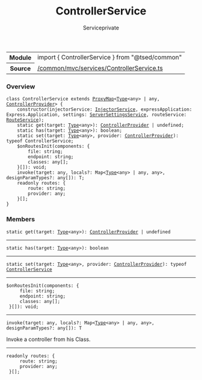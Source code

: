 
<header class="symbol-info-header"><h1 id="controllerservice">ControllerService</h1><label class="symbol-info-type-label service">Service</label><label class="api-type-label private" title="private">private</label></header>
<!-- summary -->
<section class="symbol-info"><table class="is-full-width"><tbody><tr><th>Module</th><td><div class="lang-typescript"><span class="token keyword">import</span> { ControllerService }&nbsp;<span class="token keyword">from</span>&nbsp;<span class="token string">"@tsed/common"</span></div></td></tr><tr><th>Source</th><td><a href="https://github.com/Romakita/ts-express-decorators/blob/v4.26.0/src//common/mvc/services/ControllerService.ts#L0-L0">/common/mvc/services/ControllerService.ts</a></td></tr></tbody></table></section>
<!-- overview -->


### Overview


<pre><code class="typescript-lang "><span class="token keyword">class</span> ControllerService <span class="token keyword">extends</span> <a href="#api/core/proxymap"><span class="token">ProxyMap</span></a><<a href="#api/core/type"><span class="token">Type</span></a><<span class="token keyword">any</span>> | <span class="token keyword">any</span><span class="token punctuation">,</span> <a href="#api/common/mvc/controllerprovider"><span class="token">ControllerProvider</span></a>> <span class="token punctuation">{</span>
    <span class="token keyword">constructor</span><span class="token punctuation">(</span>injectorService<span class="token punctuation">:</span> <a href="#api/common/di/injectorservice"><span class="token">InjectorService</span></a><span class="token punctuation">,</span> expressApplication<span class="token punctuation">:</span> Express.Application<span class="token punctuation">,</span> settings<span class="token punctuation">:</span> <a href="#api/common/config/serversettingsservice"><span class="token">ServerSettingsService</span></a><span class="token punctuation">,</span> routeService<span class="token punctuation">:</span> <a href="#api/common/mvc/routeservice"><span class="token">RouteService</span></a><span class="token punctuation">)</span><span class="token punctuation">;</span>
    <span class="token keyword">static</span> <span class="token function">get</span><span class="token punctuation">(</span>target<span class="token punctuation">:</span> <a href="#api/core/type"><span class="token">Type</span></a><<span class="token keyword">any</span>><span class="token punctuation">)</span><span class="token punctuation">:</span> <a href="#api/common/mvc/controllerprovider"><span class="token">ControllerProvider</span></a> | undefined<span class="token punctuation">;</span>
    <span class="token keyword">static</span> <span class="token function">has</span><span class="token punctuation">(</span>target<span class="token punctuation">:</span> <a href="#api/core/type"><span class="token">Type</span></a><<span class="token keyword">any</span>><span class="token punctuation">)</span><span class="token punctuation">:</span> <span class="token keyword">boolean</span><span class="token punctuation">;</span>
    <span class="token keyword">static</span> <span class="token function">set</span><span class="token punctuation">(</span>target<span class="token punctuation">:</span> <a href="#api/core/type"><span class="token">Type</span></a><<span class="token keyword">any</span>><span class="token punctuation">,</span> provider<span class="token punctuation">:</span> <a href="#api/common/mvc/controllerprovider"><span class="token">ControllerProvider</span></a><span class="token punctuation">)</span><span class="token punctuation">:</span> typeof ControllerService<span class="token punctuation">;</span>
    $<span class="token function">onRoutesInit</span><span class="token punctuation">(</span>components<span class="token punctuation">:</span> <span class="token punctuation">{</span>
        file<span class="token punctuation">:</span> <span class="token keyword">string</span><span class="token punctuation">;</span>
        endpoint<span class="token punctuation">:</span> <span class="token keyword">string</span><span class="token punctuation">;</span>
        classes<span class="token punctuation">:</span> <span class="token keyword">any</span><span class="token punctuation">[</span><span class="token punctuation">]</span><span class="token punctuation">;</span>
    <span class="token punctuation">}</span><span class="token punctuation">[</span><span class="token punctuation">]</span><span class="token punctuation">)</span><span class="token punctuation">:</span> <span class="token keyword">void</span><span class="token punctuation">;</span>
    invoke<T><span class="token punctuation">(</span>target<span class="token punctuation">:</span> <span class="token keyword">any</span><span class="token punctuation">,</span> locals?<span class="token punctuation">:</span> Map<<a href="#api/core/type"><span class="token">Type</span></a><<span class="token keyword">any</span>> | <span class="token keyword">any</span><span class="token punctuation">,</span> <span class="token keyword">any</span>><span class="token punctuation">,</span> designParamTypes?<span class="token punctuation">:</span> <span class="token keyword">any</span><span class="token punctuation">[</span><span class="token punctuation">]</span><span class="token punctuation">)</span><span class="token punctuation">:</span> T<span class="token punctuation">;</span>
    <span class="token keyword">readonly</span> routes<span class="token punctuation">:</span> <span class="token punctuation">{</span>
        route<span class="token punctuation">:</span> <span class="token keyword">string</span><span class="token punctuation">;</span>
        provider<span class="token punctuation">:</span> <span class="token keyword">any</span><span class="token punctuation">;</span>
    <span class="token punctuation">}</span><span class="token punctuation">[</span><span class="token punctuation">]</span><span class="token punctuation">;</span>
<span class="token punctuation">}</span></code></pre>


<!-- Parameters -->

<!-- Description -->

<!-- Members -->







### Members



<div class="method-overview">
<pre><code class="typescript-lang deprecated "><span class="token keyword">static</span> <span class="token function">get</span><span class="token punctuation">(</span>target<span class="token punctuation">:</span> <a href="#api/core/type"><span class="token">Type</span></a><<span class="token keyword">any</span>><span class="token punctuation">)</span><span class="token punctuation">:</span> <a href="#api/common/mvc/controllerprovider"><span class="token">ControllerProvider</span></a> | undefined</code></pre>
</div>




<hr/>



<div class="method-overview">
<pre><code class="typescript-lang deprecated "><span class="token keyword">static</span> <span class="token function">has</span><span class="token punctuation">(</span>target<span class="token punctuation">:</span> <a href="#api/core/type"><span class="token">Type</span></a><<span class="token keyword">any</span>><span class="token punctuation">)</span><span class="token punctuation">:</span> <span class="token keyword">boolean</span></code></pre>
</div>




<hr/>



<div class="method-overview">
<pre><code class="typescript-lang deprecated "><span class="token keyword">static</span> <span class="token function">set</span><span class="token punctuation">(</span>target<span class="token punctuation">:</span> <a href="#api/core/type"><span class="token">Type</span></a><<span class="token keyword">any</span>><span class="token punctuation">,</span> provider<span class="token punctuation">:</span> <a href="#api/common/mvc/controllerprovider"><span class="token">ControllerProvider</span></a><span class="token punctuation">)</span><span class="token punctuation">:</span> typeof <a href="#api/common/mvc/controllerservice"><span class="token">ControllerService</span></a></code></pre>
</div>




<hr/>



<div class="method-overview">
<pre><code class="typescript-lang ">$<span class="token function">onRoutesInit</span><span class="token punctuation">(</span>components<span class="token punctuation">:</span> <span class="token punctuation">{</span>
     file<span class="token punctuation">:</span> <span class="token keyword">string</span><span class="token punctuation">;</span>
     endpoint<span class="token punctuation">:</span> <span class="token keyword">string</span><span class="token punctuation">;</span>
     classes<span class="token punctuation">:</span> <span class="token keyword">any</span><span class="token punctuation">[</span><span class="token punctuation">]</span><span class="token punctuation">;</span>
 <span class="token punctuation">}</span><span class="token punctuation">[</span><span class="token punctuation">]</span><span class="token punctuation">)</span><span class="token punctuation">:</span> <span class="token keyword">void</span><span class="token punctuation">;</span></code></pre>
</div>




<hr/>



<div class="method-overview">
<pre><code class="typescript-lang deprecated ">invoke<T><span class="token punctuation">(</span>target<span class="token punctuation">:</span> <span class="token keyword">any</span><span class="token punctuation">,</span> locals?<span class="token punctuation">:</span> Map<<a href="#api/core/type"><span class="token">Type</span></a><<span class="token keyword">any</span>> | <span class="token keyword">any</span><span class="token punctuation">,</span> <span class="token keyword">any</span>><span class="token punctuation">,</span> designParamTypes?<span class="token punctuation">:</span> <span class="token keyword">any</span><span class="token punctuation">[</span><span class="token punctuation">]</span><span class="token punctuation">)</span><span class="token punctuation">:</span> T</code></pre>
</div>


Invoke a controller from his Class.



<hr/>



<div class="method-overview">
<pre><code class="typescript-lang "><span class="token keyword">readonly</span> routes<span class="token punctuation">:</span> <span class="token punctuation">{</span>
     route<span class="token punctuation">:</span> <span class="token keyword">string</span><span class="token punctuation">;</span>
     provider<span class="token punctuation">:</span> <span class="token keyword">any</span><span class="token punctuation">;</span>
 <span class="token punctuation">}</span><span class="token punctuation">[</span><span class="token punctuation">]</span><span class="token punctuation">;</span></code></pre>
</div>








